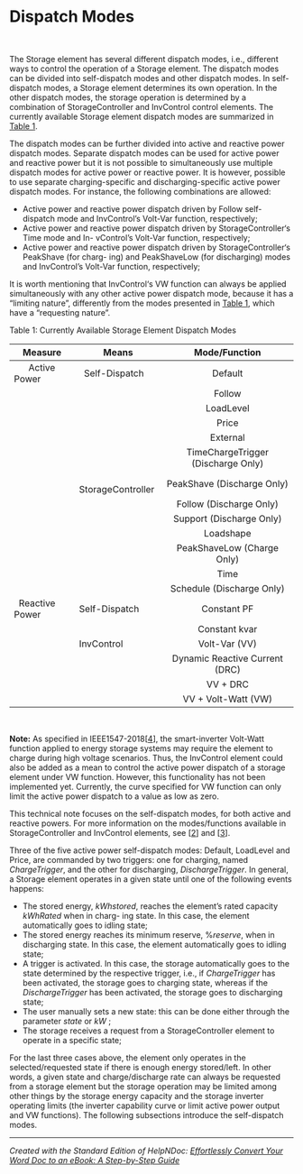 # Dispatch Modes

&nbsp;

The Storage element has several different dispatch modes, i.e., different ways to control the operation of a Storage element. The dispatch modes can be divided into self-dispatch modes and other dispatch modes. In self-dispatch modes, a Storage element determines its own operation. In the other dispatch modes, the storage operation is determined by a combination of StorageController and InvControl control elements. The currently available Storage element dispatch modes are summarized in [Table 1](<DispatchModes.md#\_bookmark13>).

The dispatch modes can be further divided into active and reactive power dispatch modes. Separate dispatch modes can be used for active power and reactive power but it is not possible to simultaneously use multiple dispatch modes for active power or reactive power. It is however, possible to use separate charging-specific and discharging-specific active power dispatch modes. For instance, the following combinations are allowed:

* Active power and reactive power dispatch driven by Follow self-dispatch mode and InvControl’s Volt-Var function, respectively;
* Active power and reactive power dispatch driven by StorageController‘s Time mode and In- vControl’s Volt-Var function, respectively;
* Active power and reactive power dispatch driven by StorageController‘s PeakShave (for charg- ing) and PeakShaveLow (for discharging) modes and InvControl’s Volt-Var function, respectively;

It is worth mentioning that InvControl‘s VW function can always be applied simultaneously with any other active power dispatch mode, because it has a “limiting nature”, differently from the modes presented in [Table 1](<DispatchModes.md#\_bookmark13>), which have a “requesting nature”.

Table 1: Currently Available Storage Element Dispatch Modes

| **Measure** | **Means** | **Mode/Function** |
| --- | --- | :---: |
| &nbsp; &nbsp; &nbsp; Active Power |  &nbsp; Self-Dispatch | Default |
|  |  | Follow |
|  |  | LoadLevel |
|  |  | Price |
|  |  | External |
|  |  | TimeChargeTrigger (Discharge Only) |
|  |  &nbsp; StorageController | PeakShave (Discharge Only) |
|  |  | Follow (Discharge Only) |
|  |  | Support (Discharge Only) |
|  |  | Loadshape |
|  |  | PeakShaveLow (Charge Only) |
|  |  | Time |
|  |  | Schedule (Discharge Only) |
| &nbsp; Reactive Power | Self-Dispatch | Constant PF |
|  |  | Constant kvar |
|  |  InvControl | Volt-Var (VV) |
|  |  | Dynamic Reactive Current (DRC) |
|  |  | VV + DRC |
|  |  | VV + Volt-Watt (VW) |


&nbsp;

**Note:** As specified in IEEE1547-2018\[[4](<References1.md#\_bookmark37>)\], the smart-inverter Volt-Watt function applied to energy storage systems may require the element to charge during high voltage scenarios. Thus, the InvControl element could also be added as a mean to control the active power dispatch of a storage element under VW function. However, this functionality has not been implemented yet. Currently, the curve specified for VW function can only limit the active power dispatch to a value as low as zero.

This technical note focuses on the self-dispatch modes, for both active and reactive powers. For more information on the modes/functions available in StorageController and InvControl elements, see \[[2](<References1.md#\_bookmark35>)\] and \[[3](<References1.md#\_bookmark36>)\].

Three of the five active power self-dispatch modes: Default, LoadLevel and Price, are commanded by two triggers: one for charging, named *ChargeTrigger*, and the other for discharging, *DischargeTrigger*. In general, a Storage element operates in a given state until one of the following events happens:

* The stored energy, *kWhstored*, reaches the element’s rated capacity *kWhRated* when in charg- ing state. In this case, the element automatically goes to idling state;
* The stored energy reaches its minimum reserve, %*reserve*, when in discharging state. In this case, the element automatically goes to idling state;
* A trigger is activated. In this case, the storage automatically goes to the state determined by the respective trigger, i.e., if *ChargeTrigger* has been activated, the storage goes to charging state, whereas if the *DischargeTrigger* has been activated, the storage goes to discharging state;
* The user manually sets a new state: this can be done either through the parameter *state* or *kW* ;
* The storage receives a request from a StorageController element to operate in a specific state;

For the last three cases above, the element only operates in the selected/requested state if there is enough energy stored/left. In other words, a given state and charge/discharge rate can always be requested from a storage element but the storage operation may be limited among other things by the storage energy capacity and the storage inverter operating limits (the inverter capability curve or limit active power output and VW functions). The following subsections introduce the self-dispatch modes.


***
_Created with the Standard Edition of HelpNDoc: [Effortlessly Convert Your Word Doc to an eBook: A Step-by-Step Guide](<https://www.helpndoc.com/step-by-step-guides/how-to-convert-a-word-docx-file-to-an-epub-or-kindle-ebook/>)_
